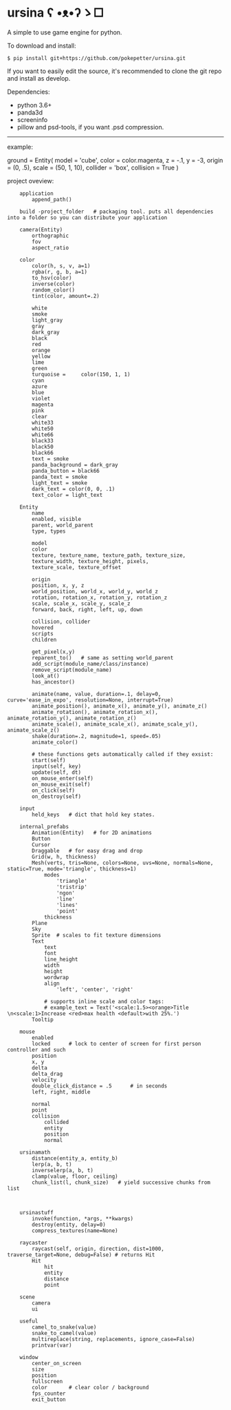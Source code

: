 # ursina    ʕ •ᴥ•ʔゝ□
A simple to use game engine for python.  

To download and install:

    $ pip install git+https://github.com/pokepetter/ursina.git

If you want to easily edit the source, it's recommended to clone the git repo and  install as develop.

Dependencies:
  * python 3.6+
  * panda3d
  * screeninfo
  * pillow and psd-tools, if you want .psd compression.

----  
example:

ground = Entity(
    model = 'cube',
    color = color.magenta,
    z = -.1,
    y = -3,
    origin = (0, .5),
    scale = (50, 1, 10),
    collider = 'box',
    collision = True
    )

project oveview:

        application
            append_path()

        build -project_folder   # packaging tool. puts all dependencies into a folder so you can distribute your application

        camera(Entity)
            orthographic
            fov
            aspect_ratio

        color
            color(h, s, v, a=1)
            rgba(r, g, b, a=1)
            to_hsv(color)
            inverse(color)
            random_color()
            tint(color, amount=.2)

            white
            smoke
            light_gray
            gray
            dark_gray
            black
            red
            orange
            yellow
            lime
            green
            turquoise =     color(150, 1, 1)
            cyan
            azure
            blue
            violet
            magenta
            pink
            clear
            white33
            white50
            white66
            black33
            black50
            black66
            text = smoke
            panda_background = dark_gray
            panda_button = black66
            panda_text = smoke
            light_text = smoke
            dark_text = color(0, 0, .1)
            text_color = light_text

        Entity
            name
            enabled, visible
            parent, world_parent
            type, types

            model
            color
            texture, texture_name, texture_path, texture_size,
            texture_width, texture_height, pixels,
            texture_scale, texture_offset

            origin
            position, x, y, z
            world_position, world_x, world_y, world_z
            rotation, rotation_x, rotation_y, rotation_z
            scale, scale_x, scale_y, scale_z
            forward, back, right, left, up, down

            collision, collider
            hovered
            scripts
            children

            get_pixel(x,y)
            reparent_to()   # same as setting world_parent
            add_script(module_name/class/instance)
            remove_script(module_name)
            look_at()
            has_ancestor()

            animate(name, value, duration=.1, delay=0, curve='ease_in_expo', resolution=None, interrupt=True)
            animate_position(), animate_x(), animate_y(), animate_z()
            animate_rotation(), animate_rotation_x(), animate_rotation_y(), animate_rotation_z()
            animate_scale(), animate_scale_x(), animate_scale_y(), animate_scale_z()
            shake(duration=.2, magnitude=1, speed=.05)
            animate_color()

            # these functions gets automatically called if they exsist:
            start(self)
            input(self, key)
            update(self, dt)
            on_mouse_enter(self)
            on_mouse_exit(self)
            on_click(self)
            on_destroy(self)

        input
            held_keys   # dict that hold key states.

        internal_prefabs
            Animation(Entity)   # for 2D animations
            Button
            Cursor
            Draggable   # for easy drag and drop
            Grid(w, h, thickness)
            Mesh(verts, tris=None, colors=None, uvs=None, normals=None, static=True, mode='triangle', thickness=1)
                modes
                    'triangle'
                    'tristrip'
                    'ngon'
                    'line'
                    'lines'
                    'point'
                thickness
            Plane
            Sky
            Sprite  # scales to fit texture dimensions
            Text
                text
                font
                line_height
                width
                height
                wordwrap
                align
                    'left', 'center', 'right'

                # supports inline scale and color tags:
                # example_text = Text('<scale:1.5><orange>Title \n<scale:1>Increase <red>max health <default>with 25%.')
            Tooltip

        mouse
            enabled
            locked      # lock to center of screen for first person controller and such
            position
            x, y
            delta
            delta_drag
            velocity
            double_click_distance = .5      # in seconds
            left, right, middle

            normal
            point
            collision
                collided
                entity
                position
                normal

        ursinamath
            distance(entity_a, entity_b)
            lerp(a, b, t)
            inverselerp(a, b, t)
            clamp(value, floor, ceiling)
            chunk_list(l, chunk_size)   # yield successive chunks from list



        ursinastuff
            invoke(function, *args, **kwargs)
            destroy(entity, delay=0)
            compress_textures(name=None)

        raycaster
            raycast(self, origin, direction, dist=1000, traverse_target=None, debug=False) # returns Hit
            Hit
                hit
                entity
                distance
                point

        scene
            camera
            ui

        useful
            camel_to_snake(value)
            snake_to_camel(value)
            multireplace(string, replacements, ignore_case=False)
            printvar(var)

        window
            center_on_screen
            size
            position
            fullscreen
            color       # clear color / background
            fps_counter
            exit_button
